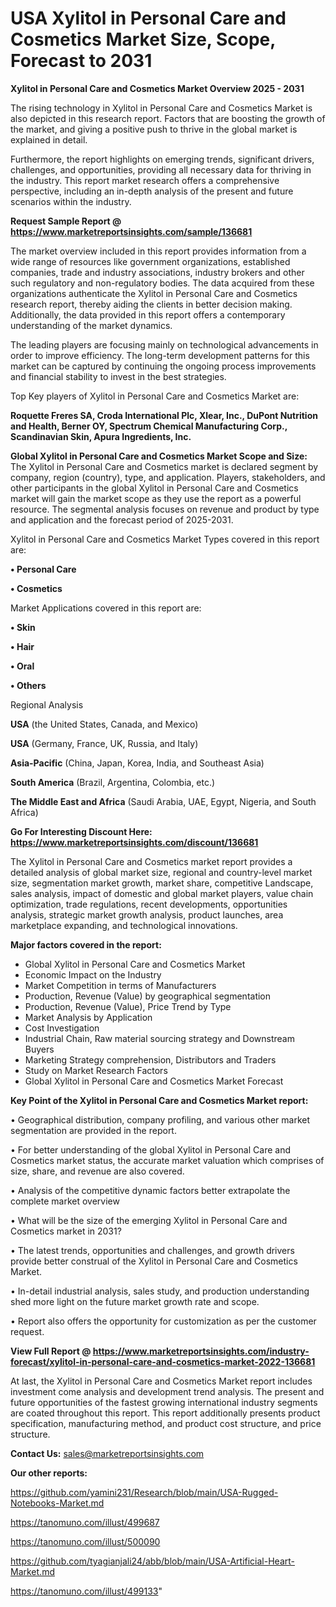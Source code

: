 # USA Xylitol in Personal Care and Cosmetics Market Size, Scope, Forecast to 2031

<Strong> Xylitol in Personal Care and Cosmetics Market Overview 2025 - 2031</strong>

The rising technology in Xylitol in Personal Care and Cosmetics Market is also depicted in this research report. Factors that are boosting the growth of the market, and giving a positive push to thrive in the global market is explained in detail.

Furthermore, the report highlights on emerging trends, significant drivers, challenges, and opportunities, providing all necessary data for thriving in the industry. This report market research offers a comprehensive perspective, including an in-depth analysis of the present and future scenarios within the industry.

<strong>Request Sample Report @ <a href=https://www.marketreportsinsights.com/sample/136681>https://www.marketreportsinsights.com/sample/136681</a></strong>

The market overview included in this report provides information from a wide range of resources like government organizations, established companies, trade and industry associations, industry brokers and other such regulatory and non-regulatory bodies. The data acquired from these organizations authenticate the Xylitol in Personal Care and Cosmetics research report, thereby aiding the clients in better decision making. Additionally, the data provided in this report offers a contemporary understanding of the market dynamics.

The leading players are focusing mainly on technological advancements in order to improve efficiency. The long-term development patterns for this market can be captured by continuing the ongoing process improvements and financial stability to invest in the best strategies.

Top Key players of Xylitol in Personal Care and Cosmetics Market are:

<strong>Roquette Freres SA, Croda International Plc, Xlear, Inc., DuPont Nutrition and Health, Berner OY, Spectrum Chemical Manufacturing Corp., Scandinavian Skin, Apura Ingredients, Inc.</strong>

<strong><b>Global Xylitol in Personal Care and Cosmetics Market Scope and Size:</b></strong>
The Xylitol in Personal Care and Cosmetics market is declared segment by company, region (country), type, and application. Players, stakeholders, and other participants in the global Xylitol in Personal Care and Cosmetics market will gain the market scope as they use the report as a powerful resource. The segmental analysis focuses on revenue and product by type and application and the forecast period of 2025-2031.

Xylitol in Personal Care and Cosmetics Market Types covered in this report are:

<strong>• Personal Care

• Cosmetics</strong>

Market Applications covered in this report are:

<strong>• Skin

• Hair

• Oral

• Others</strong> 

Regional Analysis

<strong>USA</strong> (the United States, Canada, and Mexico)

<strong>USA</strong> (Germany, France, UK, Russia, and Italy)

<strong>Asia-Pacific</strong> (China, Japan, Korea, India, and Southeast Asia)

<strong>South America</strong> (Brazil, Argentina, Colombia, etc.)

<strong>The Middle East and Africa</strong> (Saudi Arabia, UAE, Egypt, Nigeria, and South Africa)

<strong>Go For Interesting Discount Here: <a href=https://www.marketreportsinsights.com/discount/136681>https://www.marketreportsinsights.com/discount/136681</a></strong>

The Xylitol in Personal Care and Cosmetics market report provides a detailed analysis of global market size, regional and country-level market size, segmentation market growth, market share, competitive Landscape, sales analysis, impact of domestic and global market players, value chain optimization, trade regulations, recent developments, opportunities analysis, strategic market growth analysis, product launches, area marketplace expanding, and technological innovations.

<strong><b>Major factors covered in the report:</b></strong>
<ul>
  <li>Global Xylitol in Personal Care and Cosmetics Market </li>
  <li>Economic Impact on the Industry</li>
  <li>Market Competition in terms of Manufacturers</li>
  <li>Production, Revenue (Value) by geographical segmentation</li>
  <li>Production, Revenue (Value), Price Trend by Type</li>
  <li>Market Analysis by Application</li>
  <li>Cost Investigation</li>
  <li>Industrial Chain, Raw material sourcing strategy and Downstream Buyers</li>
  <li>Marketing Strategy comprehension, Distributors and Traders</li>
  <li>Study on Market Research Factors</li>
  <li>Global Xylitol in Personal Care and Cosmetics Market Forecast</li>
</ul>

<strong><b>Key Point of the Xylitol in Personal Care and Cosmetics Market report:</b></strong>

• Geographical distribution, company profiling, and various other market segmentation are provided in the report.

• For better understanding of the global Xylitol in Personal Care and Cosmetics market status, the accurate market valuation which comprises of size, share, and revenue are also covered.

• Analysis of the competitive dynamic factors better extrapolate the complete market overview

• What will be the size of the emerging Xylitol in Personal Care and Cosmetics market in 2031?

• The latest trends, opportunities and challenges, and growth drivers provide better construal of the Xylitol in Personal Care and Cosmetics Market.

• In-detail industrial analysis, sales study, and production understanding shed more light on the future market growth rate and scope.

• Report also offers the opportunity for customization as per the customer request.

<strong><b>View Full Report @ <a href=https://www.marketreportsinsights.com/industry-forecast/xylitol-in-personal-care-and-cosmetics-market-2022-136681>https://www.marketreportsinsights.com/industry-forecast/xylitol-in-personal-care-and-cosmetics-market-2022-136681</a></b></strong>


At last, the Xylitol in Personal Care and Cosmetics Market report includes investment come analysis and development trend analysis. The present and future opportunities of the fastest growing international industry segments are coated throughout this report. This report additionally presents product specification, manufacturing method, and product cost structure, and price structure.

<strong>Contact Us:</strong>
sales@marketreportsinsights.com

<strong>Our other reports:</strong>

<a href=https://github.com/yamini231/Research/blob/main/USA-Rugged-Notebooks-Market.md>https://github.com/yamini231/Research/blob/main/USA-Rugged-Notebooks-Market.md</a>

<a href=https://tanomuno.com/illust/499687>https://tanomuno.com/illust/499687</a>

<a href=https://tanomuno.com/illust/500090>https://tanomuno.com/illust/500090</a>

<a href=https://github.com/tyagianjali24/abb/blob/main/USA-Artificial-Heart-Market.md>https://github.com/tyagianjali24/abb/blob/main/USA-Artificial-Heart-Market.md</a>

<a href=https://tanomuno.com/illust/499133>https://tanomuno.com/illust/499133</a>"

